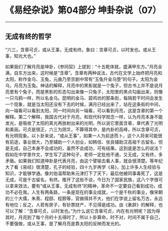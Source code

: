 # 《易经杂说》第04部分 坤卦杂说（07）

------

## 无成有终的哲学

“六三，含章可贞，或从王事，无成有终。象曰：含章可贞，以时发也。或从王事，知光大也。”

如果我们了解月亮是坤卦，《参同契》上提到：“十五乾体就，盛满甲东方。”月亮全满，自东方出来，这时候是“含章”。含章有两种说法，古代在文学上始终把月亮和太阳，称作金乌、玉兔，元曲乃至京剧中常有“玉兔升金乌堕”的句子。太阳为金乌，月亮为玉兔。神话的解释，月亮中的黑影就是一个兔子，但古书上并不是说月亮里有个兔子，而是黑影的形态勾出来像一只兔子，太阳里的黑点勾画出来，则像一只乌鸦一样，所以名金乌。昆明的金马、碧鸡坊的那条街，每隔若干时间会发生一个现象，就是当太阳还没有下去的时候，满月已经出来了，站在这条街的中间，向一端看可以看到太阳，同一时间向另一端看，可以看到月亮，这是含章的第一个解释。第二个解释，我国古代对于月亮，和现代科学观念一样，认为月亮本身不能发光，是吸收了太阳的真光再放射出来的光明，所以说它里面含章，章代表了光明和美丽。可贞是很正，六三为阴爻，不算得其中，是内卦的高峰，所以含章可贞，有光明现象。以卜卦来说，“或从王事”，如果一人为前途而卜，这个人将来可能很有前途，事业很大，乃至辅助一个人创业，如韩信、张良辅助汉高祖千古留名，但是无成，自己本身不会成功的，虽然不会成功，可有结果。这到底是怎么的说法？假如在中学里作文，学生写了这种句子，老师一定批他不通，又无成，又有终，多矛盾。如果我们知道坤卦是代表月亮，由这个譬喻去看人事，就会很清楚。等年纪大了看《易经》很清楚，孔子的经验，四十九岁再学《易》，加上许多人生经验与知识，才能够学通。像刘伯温帮助朱元津打下了天下，最后他被同事毒死了，这是无成，可是千古留名，有终。推开了这些不谈，今日为了国家民族，这八个字很可以拿来效法，要有“或从王事，无成有终”的精神，革命不一定要自己看到成功，成功不必在我。人生有两条路，一条是现在的事业成就，一个是千秋的事业，像宋朝的三个大儒，朱熹、程颐、程颢等，官做得并不大，他们在学说上留名万古，永远有地位；反之，人若有房子，有钞票财产，不见得是成功。由《彖辞》的解释，也可以了解：“含章可贞，以时发也。”为什么说它含章可贞，内在有光明呢？因为得其时，月亮到了每个月的十五得时了，所以卜卦算命，时不对，时间不属于自己，不要强做，或从王事，是了解月亮是靠太阳的反映而发光的。